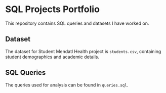 # SQL Projects Portfolio
This repository contains SQL queries and datasets I have worked on.

## Dataset
The dataset for Student Mendatl Health project is `students.csv`, containing student demographics and academic details.

## SQL Queries
The queries used for analysis can be found in `queries.sql`.
